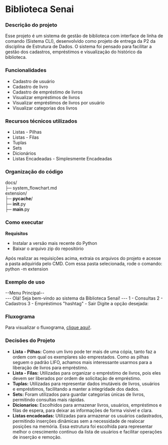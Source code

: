 # Biblioteca Senai

### Descrição do projeto

Esse projeto é um sistema de gestão de biblioteca com interface de linha de comando (Sistema CLI), desenvolvido como projeto de entrega da P2 da disciplina de Estrutura de Dados.
O sistema foi pensado para facilitar a gestão dos cadastros, empréstimos e visualização do histórico da biblioteca.

### Funcionalidades

- Cadastro de usuário
- Cadastro de livro
- Cadastro de empréstimo de livros
- Visualizar empréstimos de livros
- Visualizar empréstimos de livros por usuário
- Visualizar categorias dos livros

### Recursos técnicos utilizados

- Listas - Pilhas
- Listas - Filas
- Tuplas
- Sets
- Dicionários
- Listas Encadeadas - Simplesmente Encadeadas

### Organização do código

docs/  
  ├─ system_flowchart.md  
extension/  
  ├─ __pycache__/  
    ├─ __init__.py  
    ├─ __main__.py  


### Como executar

**Requisitos**

- Instalar a versão mais recente do Python
- Baixar o arquivo zip do repositório

Após realizar as requisições acima, extraia os arquivos do projeto e acesse a pasta adquirida pelo CMD. Com essa pasta selecionada, rode o comando: python -m extension

### Exemplo de uso
--Menu Principal--  
--- Olá! Seja bem-vindo ao sistema da Biblioteca Senai! ---
   1 - Consultas
   2 - Cadastros
   3 - Empréstimos
   "hashtag" - Sair
   Digite a opção desejada:
  
### Fluxograma
Para visualizar o fluxograma, [clique aqui!](docs/system_flowchart.md).  

### Decisões do Projeto
- **Lista - Pilhas:** Como um livro pode ter mais de uma cópia, tanto faz a ordem com qual os exemplares são emprestados. Como as pilhas seguem o padrão LIFO, achamos mais interessante usarmos para a liberação de livros para empréstimo.
- **Lista - Filas:** Utilizadas para organizar o empréstimo de livros, pois eles devem ser liberados por ordem de solicitação de empréstimo.
- **Tuplas:** Utilizadas para representar dados imutáveis de livros, usuários e empréstimos, facilitando a manter a integridade dos dados.
- **Sets:** Foram utilizados para guardar categorias únicas de livros, permitindo consultas mais rápidas.
- **Dicionarios:** Escolhidos para armazenar livros, usuários, empréstimos e filas de espera, para deixar as informações de forma visível e clara.
- **Listas encadeadas:** Utilizadas para armazenar os usuários cadastrados, permitindo inserções dinâmicas sem a necessidade de realocar posições na memória. Essa estrutura foi escolhida para representar melhor o crescimento contínuo da lista de usuários e facilitar operações de inserção e remoção.
